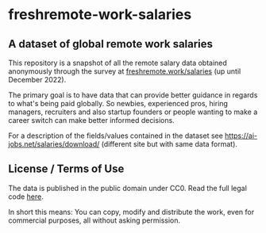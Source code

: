 # freshremote-work-salaries

## A dataset of global remote work salaries

This repository is a snapshot of all the remote salary data obtained anonymously through the survey at [freshremote.work/salaries](https://freshremote.work/salaries/) (up until December 2022).

The primary goal is to have data that can provide better guidance in regards to what's being paid globally. So newbies, experienced pros, hiring managers, recruiters and also startup founders or people wanting to make a career switch can make better informed decisions.

For a description of the fields/values contained in the dataset see https://ai-jobs.net/salaries/download/ (different site but with same data format).

## License / Terms of Use

The data is published in the public domain under CC0. Read the full legal code [here](https://creativecommons.org/publicdomain/zero/1.0/legalcode).

In short this means:
You can copy, modify and distribute the work, even for commercial purposes, all without asking permission.
